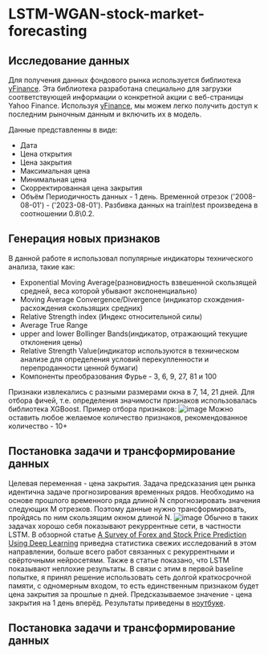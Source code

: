 # LSTM-WGAN-stock-market-forecasting
## Исследование данных
Для получения данных фондового рынка используется библиотека [yFinance](https://github.com/ranaroussi/yfinance). Эта библиотека разработана специально для загрузки соответствующей информации о конкретной акции с веб-страницы Yahoo Finance. Используя [yFinance](https://github.com/ranaroussi/yfinance), мы можем легко получить доступ к последним рыночным данным и включить их в модель.

Данные представленны в виде:
* Дата
* Цена открытия
* Цена закрытия
* Максимальная цена
* Минимальная цена
* Скорректированная цена закрытия
* Объём
Периодичность данных - 1 день. Временной отрезок ('2008-08-01') - ('2023-08-01'). Разбивка данных на train\test произведена в соотношении 0.8\0.2.
## Генерация новых признаков
В данной работе я использовал популярные индикаторы технического анализа, такие как:
* Exponential Moving Average(разновидность взвешенной скользящей средней, веса которой убывают экспоненциально)
* Moving Average Convergence/Divergence (индикатор схождения-расхождения скользящих средних)
* Relative Strength index (Индекс относительной силы)
* Average True Range
* upper and lower Bollinger Bands(индикатор, отражающий текущие отклонения цены)
* Relative Strength Value(индикатор используются в техническом анализе для определения условий перекупленности и перепроданности ценной бумаги)
* Компоненты преобразования Фурье - 3, 6, 9, 27, 81 и 100

Признаки извлекались с разными размерами окна в 7, 14, 21 дней.
Для отбора фичей, т.е. определения значимости признаков использовалась библиотека XGBoost. Пример отбора признаков: ![image](https://github.com/Dortp68/LSTM-WGAN-stock-market-forecasting/assets/53114070/c7eca5b4-6da9-4b90-a3d5-56c9cb2cf790)
Можно оставить любое желаемое количество признаков, рекомендованное количество - 10+
## Постановка задачи и трансформирование данных
Целевая переменная - цена закрытия. Задача предсказания цен рынка идентична задаче прогнозирования временных рядов. Необходимо на основе прошлого временного ряда длиной N спрогнозировать значения следующих M отрезков. Поэтому данные нужно трансформировать, пройдясь по ним скользящим окном длиной N.
![image](https://github.com/Dortp68/LSTM-WGAN-stock-market-forecasting/assets/53114070/3cc8c8bf-1896-4803-9c4a-504479fdc24a)
Обычно в таких задачах хорошо себя показывают рекуррентные сети, в частности LSTM. В обзорной статье [A Survey of Forex and Stock Price Prediction Using Deep Learning](https://www.mdpi.com/2571-5577/4/1/9) приведна статистика свежих исследований в этом направлении, больше всего работ связанных с рекуррентными и свёрточными нейросетями. Также в статье показано, что LSTM показывают неплохие результаты. В связи с этим в первой baseline попытке, я принял решение использовать сеть долгой краткосрочной памяти, с одномерным входом, то есть единственным признаком будет цена закрытия за прошлые n дней. Предсказываемое значение - цена закрытия на 1 день вперёд. Результаты приведены в [ноутбуке](https://github.com/Dortp68/LSTM-WGAN-stock-market-forecasting/blob/main/Baseline.ipynb).
## Постановка задачи и трансформирование данных

